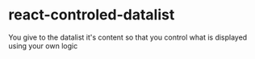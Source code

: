 # react-controled-datalist
You give to the datalist it's content so that you control what is displayed using your own logic
